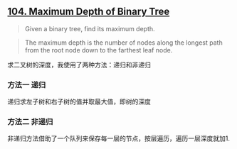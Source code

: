 ## [104. Maximum Depth of Binary Tree](https://leetcode.com/problems/maximum-depth-of-binary-tree/)

>Given a binary tree, find its maximum depth.

>The maximum depth is the number of nodes along the longest path from the root node down to the farthest leaf node.


求二叉树的深度，我使用了两种方法：递归和非递归

### 方法一 递归

递归求左子树和右子树的值并取最大值，即树的深度

   
### 方法二 非递归

非递归方法借助了一个队列来保存每一层的节点，按层遍历，遍历一层深度就加1.


